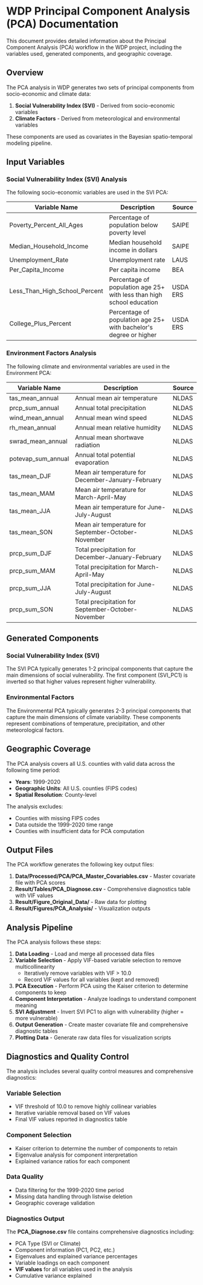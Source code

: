 # WDP Principal Component Analysis (PCA) Documentation

This document provides detailed information about the Principal Component Analysis (PCA) workflow in the WDP project, including the variables used, generated components, and geographic coverage.

## Overview

The PCA analysis in WDP generates two sets of principal components from socio-economic and climate data:
1. **Social Vulnerability Index (SVI)** - Derived from socio-economic variables
2. **Climate Factors** - Derived from meteorological and environmental variables

These components are used as covariates in the Bayesian spatio-temporal modeling pipeline.

## Input Variables

### Social Vulnerability Index (SVI) Analysis

The following socio-economic variables are used in the SVI PCA:

| Variable Name | Description | Source |
|---------------|-------------|--------|
| Poverty_Percent_All_Ages | Percentage of population below poverty level | SAIPE |
| Median_Household_Income | Median household income in dollars | SAIPE |
| Unemployment_Rate | Unemployment rate | LAUS |
| Per_Capita_Income | Per capita income | BEA |
| Less_Than_High_School_Percent | Percentage of population age 25+ with less than high school education | USDA ERS |
| College_Plus_Percent | Percentage of population age 25+ with bachelor's degree or higher | USDA ERS |

### Environment Factors Analysis

The following climate and environmental variables are used in the Environment PCA:

| Variable Name | Description | Source |
|---------------|-------------|--------|
| tas_mean_annual | Annual mean air temperature | NLDAS |
| prcp_sum_annual | Annual total precipitation | NLDAS |
| wind_mean_annual | Annual mean wind speed | NLDAS |
| rh_mean_annual | Annual mean relative humidity | NLDAS |
| swrad_mean_annual | Annual mean shortwave radiation | NLDAS |
| potevap_sum_annual | Annual total potential evaporation | NLDAS |
| tas_mean_DJF | Mean air temperature for December-January-February | NLDAS |
| tas_mean_MAM | Mean air temperature for March-April-May | NLDAS |
| tas_mean_JJA | Mean air temperature for June-July-August | NLDAS |
| tas_mean_SON | Mean air temperature for September-October-November | NLDAS |
| prcp_sum_DJF | Total precipitation for December-January-February | NLDAS |
| prcp_sum_MAM | Total precipitation for March-April-May | NLDAS |
| prcp_sum_JJA | Total precipitation for June-July-August | NLDAS |
| prcp_sum_SON | Total precipitation for September-October-November | NLDAS |

## Generated Components

### Social Vulnerability Index (SVI)

The SVI PCA typically generates 1-2 principal components that capture the main dimensions of social vulnerability. The first component (SVI_PC1) is inverted so that higher values represent higher vulnerability.

### Environmental Factors

The Environmental PCA typically generates 2-3 principal components that capture the main dimensions of climate variability. These components represent combinations of temperature, precipitation, and other meteorological factors.

## Geographic Coverage

The PCA analysis covers all U.S. counties with valid data across the following time period:

- **Years**: 1999-2020
- **Geographic Units**: All U.S. counties (FIPS codes)
- **Spatial Resolution**: County-level

The analysis excludes:
- Counties with missing FIPS codes
- Data outside the 1999-2020 time range
- Counties with insufficient data for PCA computation

## Output Files

The PCA workflow generates the following key output files:

1. **Data/Processed/PCA/PCA_Master_Covariables.csv** - Master covariate file with PCA scores
2. **Result/Tables/PCA_Diagnose.csv** - Comprehensive diagnostics table with VIF values
3. **Result/Figure_Original_Data/** - Raw data for plotting
4. **Result/Figures/PCA_Analysis/** - Visualization outputs

## Analysis Pipeline

The PCA analysis follows these steps:

1. **Data Loading** - Load and merge all processed data files
2. **Variable Selection** - Apply VIF-based variable selection to remove multicollinearity
   - Iteratively remove variables with VIF > 10.0
   - Record VIF values for all variables (kept and removed)
3. **PCA Execution** - Perform PCA using the Kaiser criterion to determine components to keep
4. **Component Interpretation** - Analyze loadings to understand component meaning
5. **SVI Adjustment** - Invert SVI PC1 to align with vulnerability (higher = more vulnerable)
6. **Output Generation** - Create master covariate file and comprehensive diagnostic tables
7. **Plotting Data** - Generate raw data files for visualization scripts

## Diagnostics and Quality Control

The analysis includes several quality control measures and comprehensive diagnostics:

### Variable Selection
- VIF threshold of 10.0 to remove highly collinear variables
- Iterative variable removal based on VIF values
- Final VIF values reported in diagnostics table

### Component Selection
- Kaiser criterion to determine the number of components to retain
- Eigenvalue analysis for component interpretation
- Explained variance ratios for each component

### Data Quality
- Data filtering for the 1999-2020 time period
- Missing data handling through listwise deletion
- Geographic coverage validation

### Diagnostics Output
The **PCA_Diagnose.csv** file contains comprehensive diagnostics including:
- PCA Type (SVI or Climate)
- Component information (PC1, PC2, etc.)
- Eigenvalues and explained variance percentages
- Variable loadings on each component
- **VIF values** for all variables used in the analysis
- Cumulative variance explained